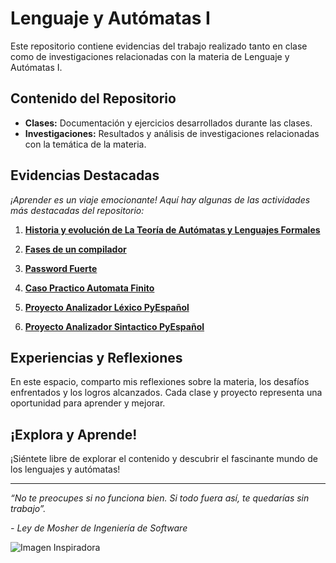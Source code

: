 # Lenguaje y Autómatas I

Este repositorio contiene evidencias del trabajo realizado tanto en clase como de investigaciones relacionadas con la materia de Lenguaje y Autómatas I.

## Contenido del Repositorio

- **Clases:** Documentación y ejercicios desarrollados durante las clases.
- **Investigaciones:** Resultados y análisis de investigaciones relacionadas con la temática de la materia.

## Evidencias Destacadas

*¡Aprender es un viaje emocionante! Aquí hay algunas de las actividades más destacadas del repositorio:*

1. **[Historia y evolución de La Teoría de Autómatas y Lenguajes Formales](https://github.com/MartinFV-001/Lenguaje-y-Automtas-I/blob/6482fe373cb93a5941c63b3ee36acf2d6086e6ce/Tema%201/1.1.%20Historia%20y%20evoluci%C3%B3n%20de%20La%20Teor%C3%ADa%20de%20Aut%C3%B3matas%20y%20Lenguajes%20Formales.md)**

2. **[Fases de un compilador](https://github.com/MartinFV-001/Lenguaje-y-Automtas-I/blob/76c3b467522405b1095447d88b5fce0117c48749/Tema%201/1.2.%20Fases%20de%20un%20compilad.md)**

3. **[Password Fuerte](https://github.com/MartinFV-001/Lenguaje-y-Automtas-I/blob/33b48db78db581101faa77374b1ca184b150f04e/Tema%202/2.3%20Password_Fuerte.md)**

4. **[Caso Practico Automata Finito](https://github.com/MartinFV-001/Lenguaje-y-Automtas-I/blob/62dd9c2e6667931e18ee6c7f24e2b0e1f38af64d/Tema%203/3.2%20Caso%20Practico%20Automata%20Finito.md)**

5. **[Proyecto Analizador Léxico PyEspañol](https://github.com/MartinFV-001/Lenguaje-y-Automtas-I/tree/1440c228a07a7da2c0d9b3410522f4db1e7d7433/Tema%204)**

6. **[Proyecto Analizador Sintactico PyEspañol](https://github.com/MartinFV-001/Lenguaje-y-Automtas-I/tree/36c176b0ee714317bfb0d1fc46b83ec9520d4d38/Tema%205)**

## Experiencias y Reflexiones

En este espacio, comparto mis reflexiones sobre la materia, los desafíos enfrentados y los logros alcanzados. Cada clase y proyecto representa una oportunidad para aprender y mejorar.

## ¡Explora y Aprende!

¡Siéntete libre de explorar el contenido y descubrir el fascinante mundo de los lenguajes y autómatas!

---

*“No te preocupes si no funciona bien. Si todo fuera así, te quedarías sin trabajo”.*

*- Ley de Mosher de Ingeniería de Software*

![Imagen Inspiradora](https://i.pinimg.com/564x/b1/8d/c0/b18dc07fac81e4a6b6d69c8a92fe3aa2.jpg)
